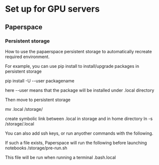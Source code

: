 # Set up for GPU servers

## Paperspace


### Persistent storage

How to use the papaerspace persistent storage to automatically recreate required environment.

For example, you can use pip install to install/upgrade packages in persistent storage

pip install -U --user packagename

here --user means that the package will be installed under .local directory

Then move to persistent storage

mv .local /storage/

create symbolic link between .local in storage and in home directory
ln -s /storage/.local 

You can also add ssh keys, or run anyother commands with the following.

If such a file exists, Paperspace will run the following before launching notebooks
/storage/pre-run.sh 

This file will be run when running a terminal
.bash.local


